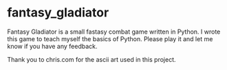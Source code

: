 # fantasy_gladiator
Fantasy Gladiator is a small fastasy combat game written in Python.  I wrote this game to teach myself the basics of Python.  Please play it and let me know if you have any feedback.

Thank you to chris.com for the ascii art used in this project.
